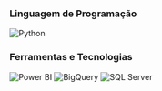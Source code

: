 ### Linguagem de Programação
![Python](https://img.shields.io/badge/Python-3776AB?style=for-the-badge&logo=python&logoColor=FFD43B&logoWidth=30)

### Ferramentas e Tecnologias
![Power BI](https://img.shields.io/badge/Power_BI-F2C811?style=for-the-badge&logo=power-bi&logoColor=black)
![BigQuery](https://img.shields.io/badge/BigQuery-4285F4?style=for-the-badge&logo=google-cloud&logoColor=white)
![SQL Server](https://img.shields.io/badge/SQL_Server-CC2927?style=for-the-badge&logo=microsoft-sql-server&logoColor=white)


<!--
**devrafael26/devrafael26** is a ✨ _special_ ✨ repository because its `README.md` (this file) appears on your GitHub profile.

Here are some ideas to get you started:

- 🔭 I’m currently working on ...
- 🌱 I’m currently learning ...
- 👯 I’m looking to collaborate on ...
- 🤔 I’m looking for help with ...
- 💬 Ask me about ...
- 📫 How to reach me: ...
- 😄 Pronouns: ...
- ⚡ Fun fact: ...
-->
